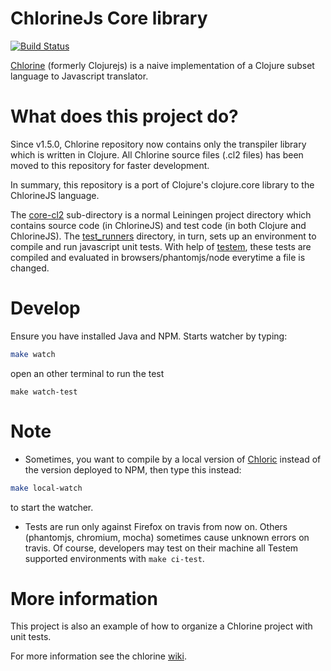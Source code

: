 # ChlorineJs Core library

[![Build Status](https://api.travis-ci.org/chlorinejs/core-cl2.png)](https://travis-ci.org/chlorinejs/core-cl2)

[Chlorine](http://github.com/chlorinejs/chlorine) (formerly Clojurejs) is a naive implementation of a Clojure subset language to Javascript translator.

# What does this project do?
Since v1.5.0, Chlorine repository now contains only the transpiler library which is written in Clojure. All Chlorine source files (.cl2 files) has been moved to this repository for faster development.

In summary, this repository is a port of Clojure's clojure.core library to the ChlorineJS language.

The [core-cl2](core-cl2) sub-directory is a normal Leiningen project directory which contains source code (in ChlorineJS) and test code (in both Clojure and ChlorineJS). The [test_runners](test_runners) directory, in turn, sets up an environment to compile and run javascript unit tests. With help of [testem](https://github.com/airportyh/testem), these tests are compiled and evaluated in browsers/phantomjs/node everytime a file is changed.

# Develop
Ensure you have  installed Java and NPM. Starts watcher by typing:
```bash
make watch
```
open an other terminal to run the test
```
make watch-test
```

# Note
- Sometimes, you want to compile by a local version of [Chloric](https://github.com/chlorinejs/chloric) instead of the version deployed to NPM, then type this instead:
```bash
make local-watch
```
to start the watcher.
- Tests are run only against Firefox on travis from now on. Others (phantomjs, chromium, mocha) sometimes cause unknown errors on travis. Of course, developers may test on their machine all Testem supported environments with `make ci-test`.

# More information
This project is also an example of how to organize a Chlorine project with unit tests.

For more information see the chlorine [wiki](https://github.com/chlorinejs/chlorine/wiki).
